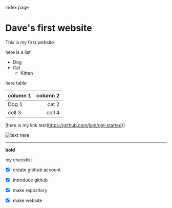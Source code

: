 index page

# Dave's first website

This is my first website

here is a list

- Dog
- Cat
    - Kitten

here table

column 1 | column 2
---|---:
Dog 1   | cat 2
cell 3 | cell 4

[here is my link text(https://github.com/join/get-started)]

![text here](https://www.sciencemag.org/sites/default/files/styles/article_main_large/public/dogs_1280p_0.jpg?itok=cnRk0HYq)

---

**bold**

my checklist

- [x] create gibhub account
- [x] introduce github
- [x] make repository
- [x] make website

